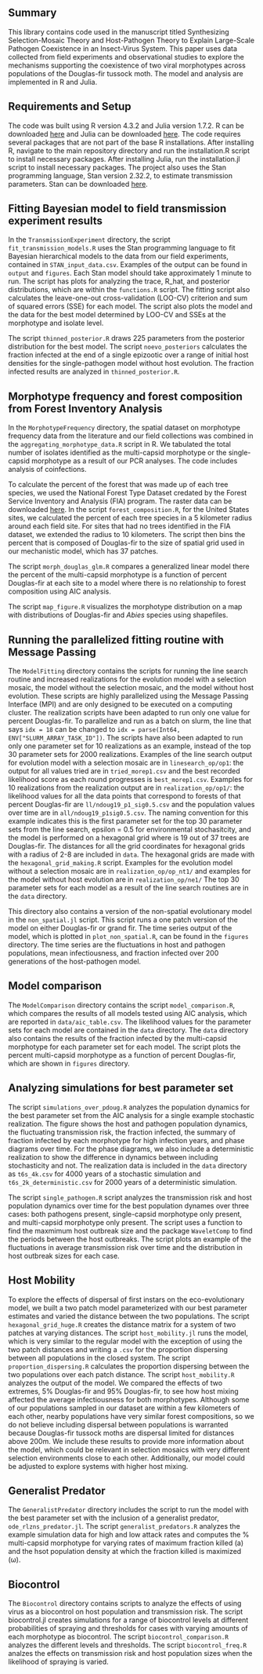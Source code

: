 ## Summary

This library contains code used in the manuscript titled Synthesizing Selection-Mosaic Theory and Host-Pathogen Theory to Explain Large-Scale Pathogen Coexistence in an Insect-Virus System. This paper uses data collected from field experiments and observational studies to explore the mechanisms supporting the coexistence of two viral morphotypes across populations of the Douglas-fir tussock moth. The model and analysis are implemented in R and Julia. 

## Requirements and Setup

The code was built using R version 4.3.2 and Julia version 1.7.2.  R can be downloaded [here](https://www.r-project.org) and Julia can be downloaded [here](https://julialang.org/downloads/). The code requires several packages that are not part of the base R installations. After installing R, navigate to the main repository directory and run the installation.R script to install necessary packages. After installing Julia, run the installation.jl script to install necessary packages. The project also uses the Stan programming language, Stan version 2.32.2, to estimate transmission parameters. Stan can be downloaded [here](https://mc-stan.org/users/interfaces/).

## Fitting Bayesian model to field transmission experiment results

In the `TransmissionExperiment` directory, the script `fit_transmission_models.R` uses the Stan programming language to fit Bayesian hierarchical models to the data from our field experiments, contained in `STAN_input_data.csv`. Examples of the output can be found in `output` and `figures`. Each Stan model should take approximately 1 minute to run. The script has plots for analyzing the trace, R_hat, and posterior distributions, which are within the `functions.R` script. The fitting script also calculates the leave-one-out cross-validation (LOO-CV) criterion and sum of squared errors (SSE) for each model. The script also plots the model and the data for the best model determined by LOO-CV and SSEs at the morphotype and isolate level. 

The script `thinned_posterior.R` draws 225 parameters from the posterior distribution for the best model. The script `noevo_posteriors` calculates the fraction infected at the end of a single epizootic over a range of initial host densities for the single-pathogen model without host evolution. The fraction infected results are analyzed in `thinned_posterior.R`.
 
## Morphotype frequency and forest composition from Forest Inventory Analysis

In the `MorphotypeFrequency` directory, the spatial dataset on morphotype frequency data from the literature and our field collections was combined in the `aggregating_morphotype_data.R` script in R. We tabulated the total number of isolates identified as the multi-capsid morphotype or the single-capsid morphotype as a result of our PCR analyses. The code includes analysis of coinfections. 

To calculate the percent of the forest that was made up of each tree species, we used the National Forest Type Dataset credated by the Forest Service Inventory and Analysis (FIA) program. The raster data can be downloaded [here](https://data.fs.usda.gov/geodata/rastergateway/forest_type/). In the script `forest_composition.R`, for the United States sites, we calculated the percent of each tree species in a 5 kilometer radius around each field site. For sites that had no trees identified in the FIA dataset, we extended the radius to 10 kilometers. The script then bins the percent that is composed of Douglas-fir to the size of spatial grid used in our mechanistic model, which has 37 patches. 

The script `morph_douglas_glm.R` compares a generalized linear model there the percent of the multi-capsid morphotype is a function of percent Douglas-fir at each site to a model where there is no relationship to forest composition using AIC analysis. 

The script `map_figure.R` visualizes the morphotype distribution on a map with distributions of Douglas-fir and *Abies* species using shapefiles.

## Running the parallelized fitting routine with Message Passing

The `ModelFitting` directory contains the scripts for running the line search routine and increased realizations for the evolution model with a selection mosaic, the model without the selection mosaic, and the model without host evolution. These scripts are highly parallelized using the Message Passing Interface (MPI) and are only designed to be executed on a computing cluster. The realization scripts have been adapted to run only one value for percent Douglas-fir. To parallelize and run as a batch on slurm, the line that says `idx = 18` can be changed to `idx = parse(Int64, ENV["SLURM_ARRAY_TASK_ID"])`. The scripts have also been adapted to run only one parameter set for 10 realizations as an example, instead of the top 30 parameter sets for 2000 realizations.  Examples of the line search output for evolution model with a selection mosaic are in `linesearch_op/op1`: the output for all values tried are in `tried_morep1.csv` and the best recorded likelihood score as each round progresses is `best_morep1.csv`. Examples for 10 realizations from the realization output are in `realization_op/op1/`: the likelihood values for all the data points that correspond to forests of that percent Douglas-fir are `ll/ndoug19_p1_sig0.5.csv` and the population values over time are in `all/ndoug19_p1sig0.5.csv`. The naming convention for this example indicates this is the first parameter set for the top 30 parameter sets from the line search, epsilon = 0.5 for environmental stochasitcity, and the model is performed on a hexagonal grid where is 19 out of 37 trees are Douglas-fir. The distances for all the grid coordinates for hexagonal grids with a radius of 2-8 are included in `data`. The hexagonal grids are made with the `hexagonal_grid_making.R` script. Examples for the evolution model without a selection mosaic are in `realization_op/op_nt1/` and examples for the model without host evolution are in `realization_op/ne1/` The top 30 parameter sets for each model as a result of the line search routines are in the `data` directory. 

This directory also contains a version of the non-spatial evolutionary model in the `non_spatial.jl` script. This script runs a one patch version of the model on either Douglas-fir or grand fir. The time series output of the model, which is plotted in `plot_non_spatial.R`, can be found in the `figures` directory. The time series are the fluctuations in host and pathogen populations, mean infectiousness, and fraction infected over 200 generations of the host-pathogen model.

## Model comparison

The `ModelComparison` directory contains the script `model_comparison.R`, which compares the results of all models tested using AIC analysis, which are reported in `data/aic_table.csv`. The likelihood values for the parameter sets for each model are contained in the `data` directory. The `data` directory also contains the results of the fraction infected by the multi-capsid morphotype for each parameter set for each model. The script plots the percent multi-capsid morphotype as a function of percent Douglas-fir, which are shown in `figures` directory.

## Analyzing simulations for best parameter set

The script `simulations_over_pdoug.R` analyzes the population dynamics for the best parameter set from the AIC analysis for a single example stochastic realization. The figure shows the host and pathogen population dynamics, the fluctuating transmission risk, the fraction infected, the summary of fraction infected by each morphotype for high infection years, and phase diagrams over time. For the phase diagrams, we also include a deterministic realization to show the difference in dynamics between including stochasticity and not. The realization data is included in the `data` directory as `t6s_4k.csv` for 4000 years of a stochastic simulation and `t6s_2k_deterministic.csv` for 2000 years of a deterministic simulation.

The script `single_pathogen.R` script analyzes the transmission risk and host population dynamics over time for the best population dynames over three cases: both pathogens present, single-capsid morphotype only present, and multi-capsid morphotype only present. The script uses a function to find the maxmimum host outbreak size and the package `WaveletComp` to find the periods between the host outbreaks. The script plots an example of the fluctuations in average transmission risk over time and the distribution in host outbreak sizes for each case. 

## Host Mobility

To explore the effects of dispersal of first instars on the eco-evolutionary model, we built a two patch model parameterized with our best parameter estimates and varied the distance between the two populations. The script `hexagonal_grid_huge.R` creates the distance matrix for a system of two patches at varying distances. The script `host_mobility.jl` runs the model, which is very similar to the regular model with the exception of using the two patch distances and writing a `.csv` for the proportion dispersing between all populations in the closed system. The script `proportion_dispersing.R` calculates the proportion dispersing between the two populations over each patch distance. The script `host_mobility.R` analyzes the output of the model. We compared the effects of two extremes, 5\% Douglas-fir and 95\% Douglas-fir, to see how host mixing affected the average infectiousness for both morphotypes. Although some of our populations sampled in our dataset are within a few kilometers of each other, nearby populations have very similar forest compositions, so we do not believe including dispersal between populations is warranted because Douglas-fir tussock moths are dispersal limited for distances above 200m. We include these results to provide more information about the model, which could be relevant in selection mosaics with very different selection environments close to each other. Additionally, our model could be adjusted to explore systems with higher host mixing.

## Generalist Predator

The `GeneralistPredator` directory includes the script to run the model with the best parameter set with the inclusion of a generalist predator, `ode_rlzns_predator.jl`. The script `generalist_predators.R` analyzes the example simulation data for high and low attack rates and computes the % multi-capsid morphotype for varying rates of maximum fraction killed (a) and the hsot population density at which the fraction killed is maximized (&omega;). 

## Biocontrol

The `Biocontrol` directory contains scripts to analyze the effects of using virus as a biocontrol on host population and transmission risk. The script biocontrol.jl creates simulations for a range of biocontrol levels at different probabilities of spraying and thresholds for cases with varying amounts of each morphotype as biocontrol. The script `biocontrol_comparison.R` analyzes the different levels and thresholds. The script `biocontrol_freq.R` analzes the effects on transmission risk and host population sizes when the likelihood of spraying is varied. 
